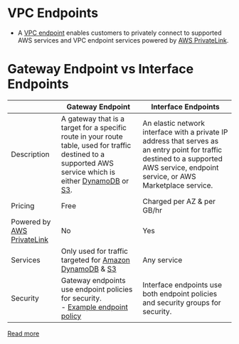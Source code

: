 # VPC Endpoints
- A [VPC endpoint](https://docs.aws.amazon.com/whitepapers/latest/aws-privatelink/what-are-vpc-endpoints.html) enables customers to privately connect to supported AWS services and VPC endpoint services powered by [AWS PrivateLink](../AWSPrivateLink.md).

# Gateway Endpoint vs Interface Endpoints

|                                                    | Gateway Endpoint                                                                                                                                                                                                                                                                        | Interface Endpoints                                                                                                                                                                 |
|----------------------------------------------------|-----------------------------------------------------------------------------------------------------------------------------------------------------------------------------------------------------------------------------------------------------------------------------------------|-------------------------------------------------------------------------------------------------------------------------------------------------------------------------------------|
| Description                                        | A gateway that is a target for a specific route in your route table, used for traffic destined to a supported AWS service which is either [DynamoDB](../../../6_DatabaseServices/AmazonDynamoDB/Readme.md) or [S3](../../../7_StorageServices/3_ObjectStorageTypes/AmazonS3/Readme.md). | An elastic network interface with a private IP address that serves as an entry point for traffic destined to a supported AWS service, endpoint service, or AWS Marketplace service. |
| Pricing                                            | Free                                                                                                                                                                                                                                                                                    | Charged per AZ & per GB/hr                                                                                                                                                          |
| Powered by [AWS PrivateLink](../AWSPrivateLink.md) | No                                                                                                                                                                                                                                                                                      | Yes                                                                                                                                                                                 |
| Services                                           | Only used for traffic targeted for [Amazon DynamoDB](../../../6_DatabaseServices/AmazonDynamoDB/Readme.md) & [S3](../../../7_StorageServices/3_ObjectStorageTypes/AmazonS3/Readme.md)                                                                                                   | Any service                                                                                                                                                                         |
| Security                                           | Gateway endpoints use endpoint policies for security.<br/> - [Example endpoint policy](../../../2_SecurityAndIdentityServices/1_IdentityServices/AWSIAM/samplePolicies/IdentityPolicies/vpcEndpointPolicy.json)                                                                                            | Interface endpoints use both endpoint policies and security groups for security.                                                                                                    |


[Read more](https://aws.amazon.com/blogs/architecture/choosing-your-vpc-endpoint-strategy-for-amazon-s3/)